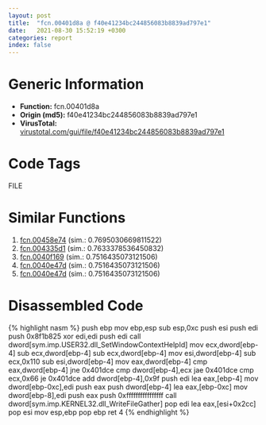 ```yaml
---
layout: post
title:  "fcn.00401d8a @ f40e41234bc244856083b8839ad797e1"
date:   2021-08-30 15:52:19 +0300
categories: report
index: false
---
```


# Generic Information
- **Function:** fcn.00401d8a
- **Origin (md5):** f40e41234bc244856083b8839ad797e1
- **VirusTotal:** [virustotal.com/gui/file/f40e41234bc244856083b8839ad797e1][virustotal_ref]

# Code Tags
<span class="tag" id="FILE">FILE</span>


# Similar Functions

1. [fcn.00458e74][similar_1_ref] (sim.: 0.7695030669811522)
2. [fcn.004335d1][similar_2_ref] (sim.: 0.7633378536450832)
3. [fcn.0040f169][similar_3_ref] (sim.: 0.7516435073121506)
4. [fcn.0040e47d][similar_4_ref] (sim.: 0.7516435073121506)
5. [fcn.0040e47d][similar_5_ref] (sim.: 0.7516435073121506)


# Disassembled Code

{% highlight nasm %}
push ebp
mov ebp,esp
sub esp,0xc
push esi
push edi
push 0x8f1b825
xor edi,edi
push edi
call dword[sym.imp.USER32.dll_SetWindowContextHelpId]
mov ecx,dword[ebp-4]
sub ecx,dword[ebp-4]
sub ecx,dword[ebp-4]
mov esi,dword[ebp-4]
sub ecx,0x110
sub esi,dword[ebp-4]
mov eax,dword[ebp-4]
cmp eax,dword[ebp-4]
jne 0x401dce
cmp dword[ebp-4],ecx
jae 0x401dce
cmp ecx,0x66
je 0x401dce
add dword[ebp-4],0x9f
push edi
lea eax,[ebp-4]
mov dword[ebp-0xc],edi
push eax
push dword[ebp-4]
lea eax,[ebp-0xc]
mov dword[ebp-8],edi
push eax
push 0xffffffffffffffff
call dword[sym.imp.KERNEL32.dll_WriteFileGather]
pop edi
lea eax,[esi+0x2cc]
pop esi
mov esp,ebp
pop ebp
ret 4
{% endhighlight %}


[similar_1_ref]: /report/fcn.00458e74@d96761eb00d2d97e2b6f5ffffed0b46a
[similar_2_ref]: /report/fcn.004335d1@418e0921f3a9bd4f5bc0dcc59623b5a1
[similar_3_ref]: /report/fcn.0040f169@20a93604f17ee6f3c2aa7b1f7a497fcf
[similar_4_ref]: /report/fcn.0040e47d@4e3033826014f003be2266887761c806
[similar_5_ref]: /report/fcn.0040e47d@146b14fc12cf789043a79d4f548a23bf
[virustotal_ref]: https://www.virustotal.com/gui/file/f40e41234bc244856083b8839ad797e1
